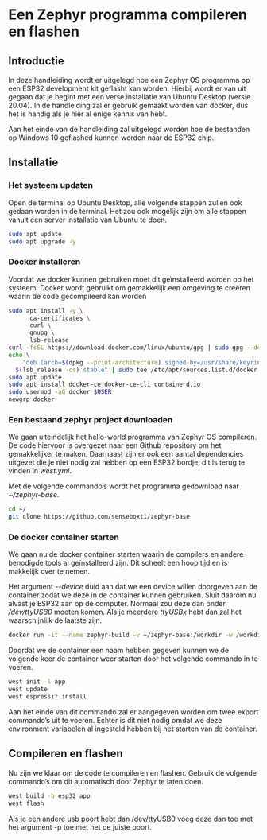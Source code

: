 # Een Zephyr programma compileren en flashen

## Introductie

In deze handleiding wordt er uitgelegd hoe een Zephyr OS programma op een ESP32 development kit geflasht kan worden. Hierbij wordt er van uit gegaan dat je begint met een verse installatie van Ubuntu Desktop (versie 20.04). In de handleiding zal er gebruik gemaakt worden van docker, dus het is handig als je hier al enige kennis van hebt.

Aan het einde van de handleiding zal uitgelegd worden hoe de bestanden op Windows 10 geflashed kunnen worden naar de ESP32 chip.

## Installatie

### Het systeem updaten

Open de terminal op Ubuntu Desktop, alle volgende stappen zullen ook gedaan worden in de terminal. Het zou ook mogelijk zijn om alle stappen vanuit een server installatie van Ubuntu te doen.

```sh
sudo apt update
sudo apt upgrade -y
```

### Docker installeren

Voordat we docker kunnen gebruiken moet dit geïnstalleerd worden op het systeem. Docker wordt gebruikt om gemakkelijk een omgeving te creëren waarin de code gecompileerd kan worden

```sh
sudo apt install -y \
      ca-certificates \
      curl \
      gnupg \
      lsb-release
curl -fsSL https://download.docker.com/linux/ubuntu/gpg | sudo gpg --dearmor -o /usr/share/keyrings/docker-archive-keyring.gpg
echo \
    "deb [arch=$(dpkg --print-architecture) signed-by=/usr/share/keyrings/docker-archive-keyring.gpg] https://download.docker.com/linux/ubuntu \
  $(lsb_release -cs) stable" | sudo tee /etc/apt/sources.list.d/docker.list > /dev/null
sudo apt update
sudo apt install docker-ce docker-ce-cli containerd.io
sudo usermod -aG docker $USER
newgrp docker
```

### Een bestaand zephyr project downloaden

We gaan uiteindelijk het hello-world programma van Zephyr OS compileren. De code hiervoor is overgezet naar een Github repository om het gemakkelijker te maken. Daarnaast zijn er ook een aantal dependencies uitgezet die je niet nodig zal hebben op een ESP32 bordje, dit is terug te vinden in *west.yml*.

Met de volgende commando’s wordt het programma gedownload naar *~/zephyr-base*.

```sh
cd ~/
git clone https://github.com/senseboxti/zephyr-base
```

### De docker container starten

We gaan nu de docker container starten waarin de compilers en andere benodigde tools al geïnstalleerd zijn. Dit scheelt een hoop tijd en is makkelijk over te nemen.

Het argument *--device* duid aan dat we een device willen doorgeven aan de container zodat we deze in de container kunnen gebruiken. Sluit daarom nu alvast je ESP32 aan op de computer. Normaal zou deze dan onder */dev/ttyUSB0* moeten komen. Als je meerdere *ttyUSBx* hebt dan zal het waarschijnlijk de laatste zijn.

```sh
docker run -it --name zephyr-build -v ~/zephyr-base:/workdir -w /workdir --device /dev/ttyUSB0 -e ZEPHYR_TOOLCHAIN_VARIANT="espressif" -e ESPRESSIF_TOOLCHAIN_PATH="${HOME}/.espressif/tools/zephyr" zephyrprojectrtos/ci
```

Doordat we de container een naam hebben gegeven kunnen we de volgende keer de container weer starten door het volgende commando in te voeren.

```sh
west init -l app
west update
west espressif install
```

Aan het einde van dit commando zal er aangegeven worden om twee export commando’s uit te voeren. Echter is dit niet nodig omdat we deze environment variabelen al ingesteld hebben bij het starten van de container.

## Compileren en flashen

Nu zijn we klaar om de code te compileren en flashen. Gebruik de volgende commando’s om dit automatisch door Zephyr te laten doen.

```sh
west build -b esp32 app
west flash
```

Als je een andere usb poort hebt dan /dev/ttyUSB0 voeg deze dan toe met het argument -p toe met het de juiste poort.

